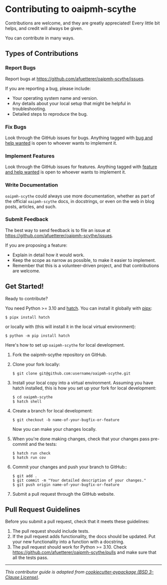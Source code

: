 # Contributing to oaipmh-scythe

Contributions are welcome, and they are greatly appreciated! Every little bit helps, and credit will always be given.

You can contribute in many ways.

## Types of Contributions

### Report Bugs

Report bugs at https://github.com/afuetterer/oaipmh-scythe/issues.

If you are reporting a bug, please include:

- Your operating system name and version.
- Any details about your local setup that might be helpful in troubleshooting.
- Detailed steps to reproduce the bug.

### Fix Bugs

Look through the GitHub issues for bugs. Anything tagged with [bug and help wanted][bug-issues-help-wanted] is open to
whoever wants to implement it.

### Implement Features

Look through the GitHub issues for features. Anything tagged with [feature and help wanted][feature-issues-help-wanted]
is open to whoever wants to implement it.

### Write Documentation

`oaipmh-scythe` could always use more documentation, whether as part of the official `oaipmh-scythe` docs, in
docstrings, or even on the web in blog posts, articles, and such.

### Submit Feedback

The best way to send feedback is to file an issue at <https://github.com/afuetterer/oaipmh-scythe/issues>.

If you are proposing a feature:

- Explain in detail how it would work.
- Keep the scope as narrow as possible, to make it easier to implement.
- Remember that this is a volunteer-driven project, and that contributions are welcome.

## Get Started!

Ready to contribute?

You need Python >= 3.10 and [hatch](https://github.com/pypa/hatch). You can install it globally with
[pipx](https://github.com/pypa/pipx):

```console
$ pipx install hatch
```

or locally with (this will install it in the local virtual environment):

```console
$ python -m pip install hatch
```

Here's how to set up `oaipmh-scythe` for local development.

1. Fork the oaipmh-scythe repository on GitHub.

2. Clone your fork locally:

    ```console
    $ git clone git@github.com:username/oaipmh-scythe.git
    ```

3. Install your local copy into a virtual environment. Assuming you have hatch installed, this is how you set up your
    fork for local development:

    ```console
    $ cd oaipmh-scythe
    $ hatch shell
    ```

4. Create a branch for local development:

    ```console
    $ git checkout -b name-of-your-bugfix-or-feature
    ```

    Now you can make your changes locally.

5. When you're done making changes, check that your changes pass pre-commit and the tests:

    ```console
    $ hatch run check
    $ hatch run cov
    ```

6. Commit your changes and push your branch to GitHub::

    ```console
    $ git add .
    $ git commit -m "Your detailed description of your changes."
    $ git push origin name-of-your-bugfix-or-feature
    ```

7. Submit a pull request through the GitHub website.

## Pull Request Guidelines

Before you submit a pull request, check that it meets these guidelines:

1. The pull request should include tests.
2. If the pull request adds functionality, the docs should be updated. Put your new functionality into a function with a
    docstring.
3. The pull request should work for Python >= 3.10. Check https://github.com/afuetterer/oaipmh-scythe/pulls and make
    sure that all the tests pass.

---

*This contributor guide is adapted from
[cookiecutter-pypackage (BSD 3-Clause License)](https://github.com/audreyfeldroy/cookiecutter-pypackage/blob/master/%7B%7Bcookiecutter.project_slug%7D%7D/CONTRIBUTING.rst).*

<!-- Refs -->

[bug-issues-help-wanted]: https://github.com/afuetterer/oaipmh-scythe/issues?q=is%3Aissue+is%3Aopen+label%3A%22type%3A+bug%22+label%3A%22help+wanted%22
[feature-issues-help-wanted]: https://github.com/afuetterer/oaipmh-scythe/issues?q=is%3Aissue+is%3Aopen+label%3A%22type%3A+feature%22+label%3A%22help+wanted%22
